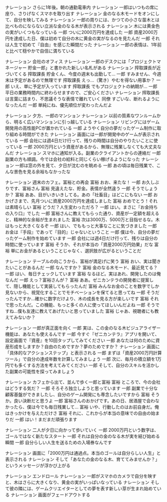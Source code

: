 ナレーション	さらに1年後。朝の通勤電車内
ナレーション	一郎はいつもの席に座り、さりげなくスマホを取り出す
ナレーション	金のなる木モードをオンにして、自分を映してみる
ナレーション	一郎の周りには、かつての小さな苗木とは比べものにならない立派な金のなる木が表示される
ナレーション	木には黄金色の実がいくつもなっている
一郎	ついに2000万円を達成した
一郎	資産2000万円を達成した日、僕は初めて自分の木に黄金の実がなるのを見たんだ
一郎	それは人生で初めて『自由』を感じた瞬間だった
ナレーション	一郎の表情は、1年前と比べて穏やかで自信に満ちている

ナレーション	会社のオフィス
ナレーション	一郎のデスクには「プロジェクトマネージャー 貯金一郎」と書かれた新しい名札がある
ナレーション	搾取課長が近づいてくる
搾取課長	貯金くん、今度の週末も出勤して...
一郎	すみません、今週末は予定があるので無理です
搾取課長	えっ...（驚き）やむを得ない用事か？
一郎	いえ、単に予定が入っています
搾取課長	でもプロジェクトの納期が...
一郎	平日の業務時間内に終わらせますので、ご安心ください
ナレーション	搾取課長は言葉に詰まり、不思議そうな表情で離れていく
同僚	すごいな、断れるようになったんだ
一郎	単純にね、優先順位が変わったんだよ

ナレーション	夕方、一郎のマンション
ナレーション	以前の質素なワンルームから、明るく広いマンションに引っ越している
ナレーション	リビングにはゲーム開発用の高性能PCが置かれている
一郎	ようやく自分の夢だったゲーム制作に取り組める時間ができた
ナレーション	画面には一郎が開発中のゲームが表示されている
一郎	会社には週4日だけ行って、残りの時間は自分のやりたいことに使っている
一郎	2000万円という資産があるから、無理に残業しなくても大丈夫なんだ
ナレーション	スマホに通知が入る。副業のクライアントからの連絡だ
一郎	副業の方も順調。今では会社の給料と同じくらい稼げるようになった
ナレーション	一郎は窓の外を見て、夕日が沈むのを眺める
一郎	あの頃は毎日残業で、こんな景色を見る余裕もなかったな

ナレーション	週末のカフェ。富裕との再会
富裕	おお、来たな！
一郎	お久しぶりです、富裕さん
富裕	見違えたな、貯金。表情が全然違う
一郎	そうでしょうか？
富裕	ああ、目がいきいきしてる。あの「社畜目」はどこにもない
一郎	おかげさまで、先月ついに資産2000万円を達成しました
富裕	おめでとう！それは素晴らしい
富裕	どうだ？人生変わっただろ？
一郎	はい。まさに『お金持ちの入り口』でした
一郎	富裕さんに教えてもらった通り、資産が一定額を超えると、精神的な余裕が生まれました
富裕	次は3000万、5000万と目指せるな。木はもっと大きくなるぞ
一郎	はい、でももっと大事なことに気づきました
一郎	お金は『手段』であって『目的』じゃないということ
一郎	僕は今、自分の夢だったゲーム制作を始めています
一郎	会社には週4日だけ行って、残りは自分の時間に使っています
富裕	そうか、それが本当の「資産2000万円効果」だな
富裕	単にお金があるということじゃなく、選択肢が広がるということだ

ナレーション	テーブルの向こうから、富裕が満足げに笑う
富裕	おい、実は聞きたいことがあるんだ
一郎	なんですか？
富裕	金のなる木モード、最近見てる？
一郎	はい、毎日チェックしています
富裕	なるほど。実はあれ、開発したのは俺なんだ
一郎	えっ？富裕さんが？
富裕	ああ。ゼニカンテラの開発者に提案して、隠し機能として実装してもらったんだ
富裕	みんなお金のことを数字でしか見ないから、視覚化することでモチベーションを保てると思ってね
一郎	そうだったんですか...確かに数字だけより、木の成長を見る方が楽しいです
富裕	それで思ったんだ。この機能、もっと多くの人に使ってほしいんだよね
一郎	そうですね...僕も友達に教えてあげたいと思っていました
富裕	じゃあ、視聴者にも教えてみないか？

ナレーション	一郎が真正面を向く
一郎	実は、この金のなる木ビジュアライザー機能は、あなたも使えるんです
一郎	今すぐ『ゼニカンテラ』アプリを開いて、設定画面で『資産』を10回タップしてみてください
一郎	あなたは何のために資産形成をしますか？自由のためですか？夢のためですか？
ナレーション	画面に「具体的なアクションステップ」と表示される
一郎	まずは「資産2000万円計算ツール」で自分の達成年数を計算してみましょう
一郎	次に、毎月の積立額を1万円でも多くする方法を考えてみてください
一郎	そして、自分のスキルを活かした副業の可能性を探ってみましょう

ナレーション	カフェから出て、並んで歩く一郎と富裕
富裕	ところで、今の会社はどうする気だ？
一郎	そろそろ独立しようと思っています
一郎	副業で十分な顧客基盤ができましたし、自分のゲーム開発にも専念したいですから
富裕	そうか。良い決断だと思うよ
一郎	富裕さんのおかげです。あの日、居酒屋で会わなかったら、僕は今でも毎日残業して...
富裕	いや、行動したのはお前自身だ。俺はきっかけを与えただけさ
富裕	それに、これからが本当の意味での自由の始まりだ
一郎	はい！まだまだ頑張ります

ナレーション	二人が夕日に向かって歩いていく
一郎	2000万円という数字は、ゴールではなく新たなスタート
一郎	それは自分の金のなる木が実を結び始める瞬間
一郎	自分らしい人生を送るための入場券なんです

ナレーション	画面に「2000万円は通過点。本当のゴールは自分らしい人生」と表示される
ナレーション	そして「あなたの金のなる木、育ててみませんか？」というメッセージが浮かび上がる

ナレーション	エンドロール
ナレーション	一郎がスマホのカメラで自分を映すと、木はさらに大きくなり、黄金の実がいっぱいなっている
ナレーション	そして彼の隣には、ゲームクリエイターとしての夢を表す新しい芽が生まれ始めている
ナレーション	画面がフェードアウトする 